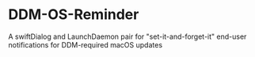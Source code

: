 # DDM-OS-Reminder
A swiftDialog and LaunchDaemon pair for "set-it-and-forget-it" end-user notifications for DDM-required macOS updates
